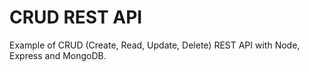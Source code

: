 # CRUD REST API

 Example of CRUD (Create, Read, Update, Delete) REST API with Node, Express and MongoDB.
